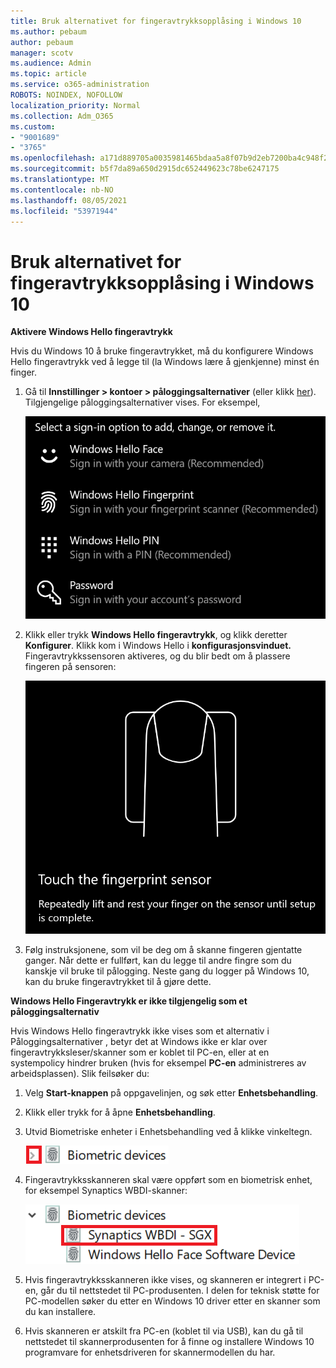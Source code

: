 ```yaml
---
title: Bruk alternativet for fingeravtrykksopplåsing i Windows 10
ms.author: pebaum
author: pebaum
manager: scotv
ms.audience: Admin
ms.topic: article
ms.service: o365-administration
ROBOTS: NOINDEX, NOFOLLOW
localization_priority: Normal
ms.collection: Adm_O365
ms.custom:
- "9001689"
- "3765"
ms.openlocfilehash: a171d889705a0035981465bdaa5a8f07b9d2eb7200ba4c948f2aaccbf2cc0a21
ms.sourcegitcommit: b5f7da89a650d2915dc652449623c78be6247175
ms.translationtype: MT
ms.contentlocale: nb-NO
ms.lasthandoff: 08/05/2021
ms.locfileid: "53971944"
---
```

# <a name="use-fingerprint-unlock-option-in-windows-10"></a>Bruk alternativet for fingeravtrykksopplåsing i Windows 10

**Aktivere Windows Hello fingeravtrykk**

Hvis du Windows 10 å bruke fingeravtrykket, må du konfigurere Windows Hello fingeravtrykk ved å legge til (la Windows lære å gjenkjenne) minst én finger. 

1. Gå til **Innstillinger > kontoer > påloggingsalternativer** (eller klikk [her](ms-settings:signinoptions?activationSource=GetHelp)). Tilgjengelige påloggingsalternativer vises. For eksempel,

    ![Påloggingsalternativer.](media/sign-in-options.png)

2. Klikk eller trykk **Windows Hello fingeravtrykk**, og klikk deretter **Konfigurer**. Klikk kom i Windows Hello i **konfigurasjonsvinduet.** Fingeravtrykkssensoren aktiveres, og du blir bedt om å plassere fingeren på sensoren:

   ![Fingeravtrykkssensor.](media/fingerprint-sensor.png)

3. Følg instruksjonene, som vil be deg om å skanne fingeren gjentatte ganger. Når dette er fullført, kan du legge til andre fingre som du kanskje vil bruke til pålogging. Neste gang du logger på Windows 10, kan du bruke fingeravtrykket til å gjøre dette.

**Windows Hello Fingeravtrykk er ikke tilgjengelig som et påloggingsalternativ**

Hvis Windows Hello fingeravtrykk ikke vises som et alternativ i Påloggingsalternativer , betyr det at Windows ikke er klar over fingeravtrykksleser/skanner som er koblet til PC-en, eller at en systempolicy hindrer bruken (hvis for eksempel **PC-en** administreres av arbeidsplassen). Slik feilsøker du: 

1. Velg **Start-knappen** på oppgavelinjen, og søk etter **Enhetsbehandling**.

2. Klikk eller trykk for å åpne **Enhetsbehandling**.

3. Utvid Biometriske enheter i Enhetsbehandling ved å klikke vinkeltegn.

   ![Biometriske enheter.](media/biometric-devices.png)

4. Fingeravtrykksskanneren skal være oppført som en biometrisk enhet, for eksempel Synaptics WBDI-skanner:

   ![Biometriske enheter.](media/biometric-devices-expanded.png)

5. Hvis fingeravtrykksskanneren ikke vises, og skanneren er integrert i PC-en, går du til nettstedet til PC-produsenten. I delen for teknisk støtte for PC-modellen søker du etter en Windows 10 driver etter en skanner som du kan installere.

6. Hvis skanneren er atskilt fra PC-en (koblet til via USB), kan du gå til nettstedet til skannerprodusenten for å finne og installere Windows 10 programvare for enhetsdriveren for skannermodellen du har.
